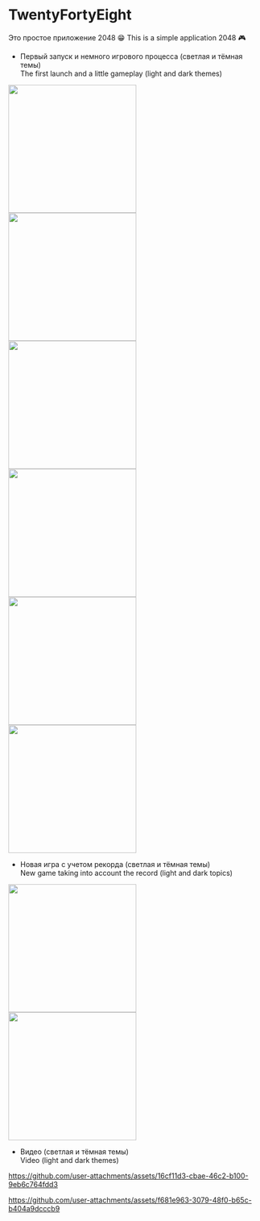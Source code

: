 # TwentyFortyEight  
Это простое приложение 2048 😁
This is a simple application 2048 🎮
* Первый запуск и немного игрового процесса (светлая и тёмная темы)  
The first launch and a little gameplay (light and dark themes)  
<img src="https://github.com/user-attachments/assets/84b59cdc-fcf4-4c1e-ac6c-39c28a81a221" width="254px">
<img src="https://github.com/user-attachments/assets/76fe1371-01cf-48ea-bd8a-e0752a68ef93" width="254px"><br>

<img src="https://github.com/user-attachments/assets/07f7c1fc-f017-48f2-9429-d556680a84ae" width="254px">
<img src="https://github.com/user-attachments/assets/d422ab0b-7fdf-46eb-bfef-acce3f146820" width="254px"><br>

<img src="https://github.com/user-attachments/assets/afa18fcf-d38b-4114-a6e1-155088f4cc89" width="254px">
<img src="https://github.com/user-attachments/assets/98ca5de0-cf68-4cb0-a62d-587ca2c20572" width="254px"><br>

* Новая игра с учетом рекорда (светлая и тёмная темы)  
New game taking into account the record (light and dark topics)  
<img src="https://github.com/user-attachments/assets/13c9b8e2-4861-4f49-98c2-f67e88658c76" width="254px">
<img src="https://github.com/user-attachments/assets/a1296fb1-d5b3-461b-8625-72880dbea19e" width="254px"><br>

* Видео (светлая и тёмная темы)  
Video (light and dark themes)  

https://github.com/user-attachments/assets/16cf11d3-cbae-46c2-b100-9eb6c764fdd3

https://github.com/user-attachments/assets/f681e963-3079-48f0-b65c-b404a9dcccb9


